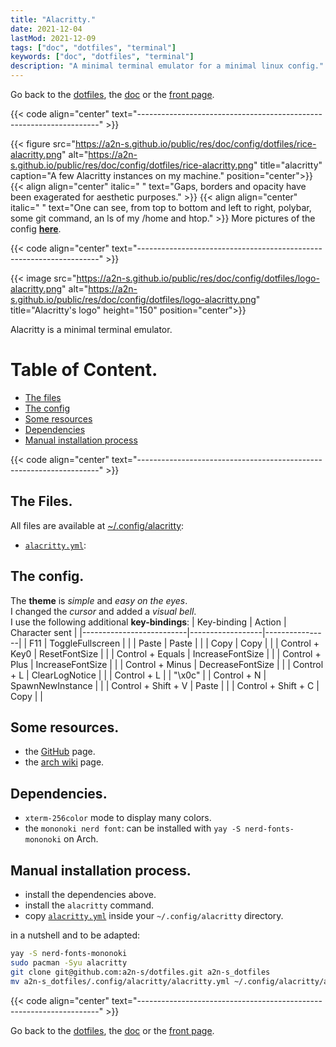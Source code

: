 ```yaml
---
title: "Alacritty."
date: 2021-12-04
lastMod: 2021-12-09
tags: ["doc", "dotfiles", "terminal"]
keywords: ["doc", "dotfiles", "terminal"]
description: "A minimal terminal emulator for a minimal linux config."
---
```

Go back to the [dotfiles](/public/doc/config/dotfiles), the [doc](/public/doc/config) or the [front page](/public).  

{{< code align="center" text="--------------------------------------------------------------------" >}}

{{< figure src="https://a2n-s.github.io/public/res/doc/config/dotfiles/rice-alacritty.png" 
           alt="https://a2n-s.github.io/public/res/doc/config/dotfiles/rice-alacritty.png"
           title="alacritty" caption="A few Alacritty instances on my machine." position="center">}}
{{< align align="center" 
           italic=" "
           text="Gaps, borders and opacity have been exagerated for aesthetic purposes." >}}
{{< align align="center" 
           italic=" "
           text="One can see, from top to bottom and left to right, polybar, some git command, an ls of my /home and htop." >}}
More pictures of the config [**here**](https://github.com/a2n-s/dotfiles#4-gallery-toc).

{{< code align="center" text="--------------------------------------------------------------------" >}}

{{< image src="https://a2n-s.github.io/public/res/doc/config/dotfiles/logo-alacritty.png" 
          alt="https://a2n-s.github.io/public/res/doc/config/dotfiles/logo-alacritty.png"
          title="Alacritty's logo" height="150" position="center">}}

Alacritty is a minimal terminal emulator.

# Table of Content.
- [The files](#the-files)
- [The config](#the-config)
- [Some resources](#some-resources)
- [Dependencies](#dependencies)
- [Manual installation process](#manual-installation-process)

{{< code align="center" text="--------------------------------------------------------------------" >}}

## The Files.
All files are available at [~/.config/alacritty](https://github.com/a2n-s/dotfiles/blob/main/.config/alacritty):
- [`alacritty.yml`]: 

## The config.
The **theme** is *simple* and *easy on the eyes*.  
I changed the *cursor* and added a *visual bell*.  
I use the following additional **key-bindings**:
| Key-binding              | Action           | Character sent |
|--------------------------|------------------|----------------|
|                   F11    | ToggleFullscreen |                |
|                   Paste  | Paste            |                |
|                   Copy   | Copy             |                |
| Control         + Key0   | ResetFontSize    |                |
| Control         + Equals | IncreaseFontSize |                |
| Control         + Plus   | IncreaseFontSize |                |
| Control         + Minus  | DecreaseFontSize |                |
| Control         + L      | ClearLogNotice   |                |
| Control         + L      |                  | "\x0c"         |
| Control         + N      | SpawnNewInstance |                |
| Control + Shift + V      | Paste            |                |
| Control + Shift + C      | Copy             |                |

## Some resources.
- the [GitHub](https://github.com/alacritty/alacritty) page.
- the [arch wiki](https://wiki.archlinux.org/title/Alacritty) page.

## Dependencies.
- `xterm-256color` mode to display many colors.
- the `mononoki nerd font`: can be installed with `yay -S nerd-fonts-mononoki` on Arch.

## Manual installation process.
- install the dependencies above.
- install the `alacritty` command.
- copy [`alacritty.yml`] inside your `~/.config/alacritty` directory.

in a nutshell and to be adapted:
```bash
yay -S nerd-fonts-mononoki
sudo pacman -Syu alacritty
git clone git@github.com:a2n-s/dotfiles.git a2n-s_dotfiles
mv a2n-s_dotfiles/.config/alacritty/alacritty.yml ~/.config/alacritty/alacritty.yml
```

{{< code align="center" text="--------------------------------------------------------------------" >}}

Go back to the [dotfiles](/public/doc/config/dotfiles), the [doc](/public/doc/config) or the [front page](/public).  

[`alacritty.yml`]: https://github.com/a2n-s/dotfiles/blob/main/.config/alacritty/alacritty.yml
